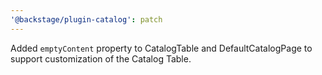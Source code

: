 ```yaml
---
'@backstage/plugin-catalog': patch
---
```


Added `emptyContent` property to CatalogTable and DefaultCatalogPage to support customization of the Catalog Table.
